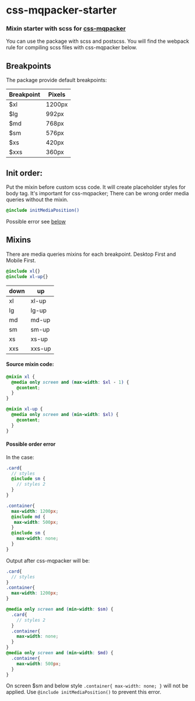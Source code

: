 # css-mqpacker-starter

### Mixin starter with scss for [css-mqpacker](https://www.npmjs.com/package/css-mqpacker)

You can use the package with scss and postscss.
You will find the webpack rule for compiling scss files with css-mqpacker below.

## Breakpoints
The package provide default breakpoints:

| Breakpoint  | Pixels |
| ----------- | ------ |
| $xl  | 1200px  |
| $lg  | 992px  |
| $md  | 768px  |
| $sm  | 576px  |
| $xs  | 420px  |
| $xxs  | 360px  |


## Init order:
Put the mixin before custom scss code. It will create placeholder styles
for body tag. It's important for css-mqpacker; There can be wrong order media queries without the mixin.

```scss
@include initMediaPosition()
```

Possible error see [below](#possible-order-error)
                   

## Mixins
There are media queries mixins for each breakpoint. Desktop First and Mobile First.

```scss
@include xl{}
@include xl-up{}
```

| down  | up     |  
| ---   | ---    | 
| xl    | xl-up  | 
| lg    | lg-up  |
| md    | md-up  |
| sm    | sm-up  |
| xs    | xs-up  |
| xxs   | xxs-up |



#### Source mixin code:
```scss
@mixin xl {
  @media only screen and (max-width: $xl - 1) {
    @content;
  }
}

@mixin xl-up {
  @media only screen and (min-width: $xl) {
    @content;
  }
}
```

#### Possible order error
In the case:

```scss
.card{
  // styles
  @include sm {
    // styles 2
  } 
}

.container{
  max-width: 1200px;
  @include md {
   max-width: 500px;
  } 
  @include sm {
    max-width: none;
  } 
}
```

Output after css-mqpacker will be: 

```scss
.card{
  // styles
}
.container{
  max-width: 1200px;
}

@media only screen and (min-width: $sm) {
  .card{
    // styles 2
  }
  .container{
    max-width: none;
  }
}
@media only screen and (min-width: $md) {
  .container{
    max-width: 500px;
  }
}
```

On screen $sm and below style  `.container{ max-width: none; }` will not be applied. 
Use `@include initMediaPosition()` to prevent this error.
